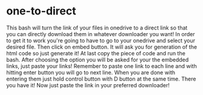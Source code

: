 # one-to-direct
This bash will turn the link of your files in onedrive to a direct link so that you can directly download them in whatever downloader you want!
In order to get it to work you're going to have to go to your onedrive and select your desired file. Then click on embed button. It will ask you for generation of the html code so just generate it! At last copy the piece of code and run the bash. After choosing the option you will be asked for your the embedded links, just paste your links! 
Remember to paste one link to each line and with hitting enter button you will go to next line. When you are done with entering them just hold control button with D button at the same time. There you have it! Now just paste the link in your preferred downloader!
